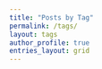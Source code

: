 ```yaml
---
title: "Posts by Tag"
permalink: /tags/
layout: tags
author_profile: true
entries_layout: grid
---
```

